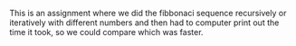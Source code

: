 This is an assignment where we did the fibbonaci sequence recursively or iteratively with different numbers and then had to computer print out the time it took, so we could compare which was faster.

